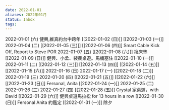 ```yaml
---
date: 2022-01-01
aliases: 2022年01月
status: Inbox
tags:
---
```


2022-01-01 (六) 健興,維真約台中跨年
[[2022-01-02 (日)]]
[[2022-01-03 (一)]]
2022-01-04 (二)
[[2022-01-05 (三)]]
[[2022-01-06 (四)]] Smart Cable Kick Off, Report to Steve POR
2022-01-07 (五)
[[2022-01-08 (六)]] 換床墊
[[2022-01-09 (日)]] 健興、小孟、裴裴桌遊。馬桶塞住
[[2022-01-10 (一)]]
2022-01-11 (二)
[[2022-01-12 (三)]]
[[2022-01-13 (四)]]
[[2022-01-14 (五)]]
[[2022-01-15 (六)]]
2022-01-16 (日)
2022-01-17 (一)
[[2022-01-18 (二)]]
2022-01-19 (三)
2022-01-20 (四)
[[2022-01-21 (五)]]
[[2022-01-22 (六)]] 
[[2022-01-23 (日)]] Fersonal, Anita
[[2022-01-24 (一)]]
2022-01-25 (二)
2022-01-26 (三)
2022-01-27 (四)
[[2022-01-28 (五)]] Crystal 家桌遊，with David
[[2022-01-29 (六)]] 健興桌遊馬拉松 for 13 hours in a row
[[2022-01-30 (日)]] Fersonal Anita 約鑑定
[[2022-01-31 (一)]] 除夕
